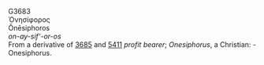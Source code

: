 G3683  
Ὀνησίφορος  
Ŏnēsiphoros  
*on-ay-sif‘-or-os*  
From a derivative of [3685](g3685) and [5411](g5411) *profit* *bearer*;
*Onesiphorus*, a Christian: - Onesiphorus.  
